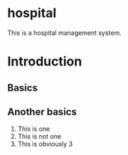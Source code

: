 # hospital

This is a hospital management system.

# Introduction

## Basics

## Another basics
1. This is one
1. This is not one
1. This is obviously 3
